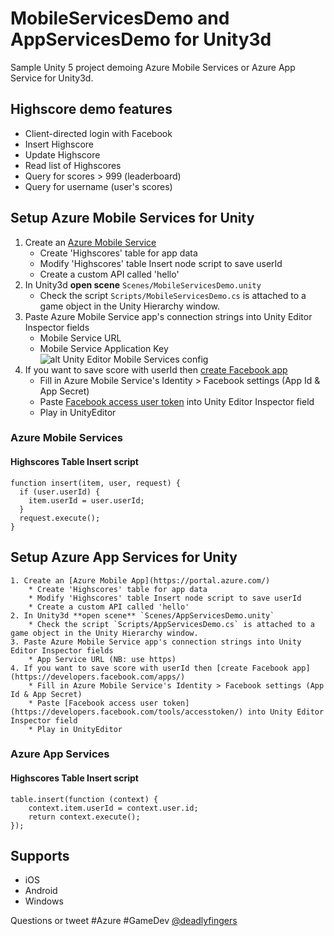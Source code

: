 # MobileServicesDemo and AppServicesDemo for Unity3d
Sample Unity 5 project demoing Azure Mobile Services or Azure App Service for Unity3d.

## Highscore demo features
* Client-directed login with Facebook
* Insert Highscore
* Update Highscore
* Read list of Highscores
* Query for scores > 999 (leaderboard)
* Query for username (user's scores)

## Setup Azure Mobile Services for Unity
1. Create an [Azure Mobile Service](https://manage.windowsazure.com/)
	* Create 'Highscores' table for app data
	* Modify 'Highscores' table Insert node script to save userId
	* Create a custom API called 'hello'
2. In Unity3d **open scene** `Scenes/MobileServicesDemo.unity`
	* Check the script `Scripts/MobileServicesDemo.cs` is attached to a game object in the Unity Hierarchy window.
3. Paste Azure Mobile Service app's connection strings into Unity Editor Inspector fields
	* Mobile Service URL
	* Mobile Service Application Key
![alt Unity Editor Mobile Services config](https://cloud.githubusercontent.com/assets/1880480/9424523/2a74edb6-48e7-11e5-9e0e-81e5c1acbb53.png)
4. If you want to save score with userId then [create Facebook app](https://developers.facebook.com/apps/)
	* Fill in Azure Mobile Service's Identity > Facebook settings (App Id & App Secret)
	* Paste [Facebook access user token](https://developers.facebook.com/tools/accesstoken/) into Unity Editor Inspector field
	* Play in UnityEditor

### Azure Mobile Services
#### Highscores Table **Insert** script
```node
function insert(item, user, request) {
  if (user.userId) {
    item.userId = user.userId;
  }
  request.execute();
}
```

## Setup Azure App Services for Unity
	1. Create an [Azure Mobile App](https://portal.azure.com/)
		* Create 'Highscores' table for app data
		* Modify 'Highscores' table Insert node script to save userId
		* Create a custom API called 'hello'
	2. In Unity3d **open scene** `Scenes/AppServicesDemo.unity`
		* Check the script `Scripts/AppServicesDemo.cs` is attached to a game object in the Unity Hierarchy window.
	3. Paste Azure Mobile Service app's connection strings into Unity Editor Inspector fields
		* App Service URL (NB: use https)
	4. If you want to save score with userId then [create Facebook app](https://developers.facebook.com/apps/)
		* Fill in Azure Mobile Service's Identity > Facebook settings (App Id & App Secret)
		* Paste [Facebook access user token](https://developers.facebook.com/tools/accesstoken/) into Unity Editor Inspector field
		* Play in UnityEditor

### Azure App Services
#### Highscores Table **Insert** script
```node
table.insert(function (context) {
	context.item.userId = context.user.id;
	return context.execute();
});
```

## Supports
* iOS
* Android
* Windows

Questions or tweet #Azure #GameDev [@deadlyfingers](https://twitter.com/deadlyfingers)
